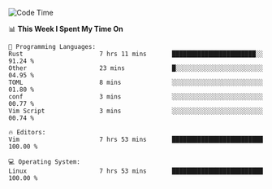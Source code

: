 <!-- [![Top Langs](https://github-readme-stats.vercel.app/api/top-langs/?username=gagahsyuja&theme=dracula&hide_border=true&border_radius=7)](https://github.com/anuraghazra/github-readme-stats) -->

<!--START_SECTION:waka-->
![Code Time](http://img.shields.io/badge/Code%20Time-224%20hrs%2018%20mins-blue)

📊 **This Week I Spent My Time On** 

```text
💬 Programming Languages: 
Rust                     7 hrs 11 mins       ███████████████████████░░   91.24 % 
Other                    23 mins             █░░░░░░░░░░░░░░░░░░░░░░░░   04.95 % 
TOML                     8 mins              ░░░░░░░░░░░░░░░░░░░░░░░░░   01.80 % 
conf                     3 mins              ░░░░░░░░░░░░░░░░░░░░░░░░░   00.77 % 
Vim Script               3 mins              ░░░░░░░░░░░░░░░░░░░░░░░░░   00.74 % 

🔥 Editors: 
Vim                      7 hrs 53 mins       █████████████████████████   100.00 % 

💻 Operating System: 
Linux                    7 hrs 53 mins       █████████████████████████   100.00 % 
```


<!--END_SECTION:waka-->
